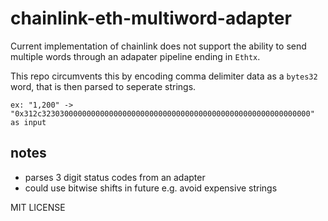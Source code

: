 # chainlink-eth-multiword-adapter

Current implementation of chainlink does not support the ability to send multiple words through an adapater pipeline ending in `Ethtx`.

This repo circumvents this by encoding comma delimiter data as a `bytes32` word, that is then parsed to seperate strings.

```
ex: "1,200" -> "0x312c323030000000000000000000000000000000000000000000000000000000" as input

```

## notes
- parses 3 digit status codes from an adapter
- could use bitwise shifts in future e.g. avoid expensive strings

MIT LICENSE